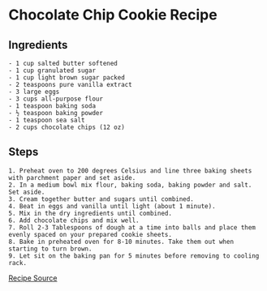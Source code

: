 # Chocolate Chip Cookie Recipe

## Ingredients
    - 1 cup salted butter softened
    - 1 cup granulated sugar
    - 1 cup light brown sugar packed
    - 2 teaspoons pure vanilla extract
    - 3 large eggs
    - 3 cups all-purpose flour
    - 1 teaspoon baking soda
    - ½ teaspoon baking powder
    - 1 teaspoon sea salt
    - 2 cups chocolate chips (12 oz)

## Steps
    1. Preheat oven to 200 degrees Celsius and line three baking sheets with parchment paper and set aside.
    2. In a medium bowl mix flour, baking soda, baking powder and salt. Set aside.
    3. Cream together butter and sugars until combined.
    4. Beat in eggs and vanilla until light (about 1 minute).
    5. Mix in the dry ingredients until combined.
    6. Add chocolate chips and mix well.
    7. Roll 2-3 Tablespoons of dough at a time into balls and place them evenly spaced on your prepared cookie sheets.
    8. Bake in preheated oven for 8-10 minutes. Take them out when starting to turn brown.
    9. Let sit on the baking pan for 5 minutes before removing to cooling rack.







[Recipe Source](https://joyfoodsunshine.com/the-most-amazing-chocolate-chip-cookies/#wprm-recipe-container-8678)